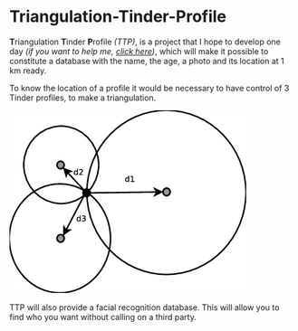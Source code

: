 # Triangulation-Tinder-Profile

**T**riangulation **T**inder **P**rofile *(TTP)*, is a project that I hope to develop one day *(if you want to help me, [click here](https://github.com/Game-K-Hack/Triangulation-Tinder-Profile/issues/1))*, which will make it possible to constitute a database with the name, the age, a photo and its location at 1 km ready.

To know the location of a profile it would be necessary to have control of 3 Tinder profiles, to make a triangulation.

![triangulation image](https://raw.githubusercontent.com/Game-K-Hack/Triangulation-Tinder-Profile/master/Triangulation-based-Localization.png)

TTP will also provide a facial recognition database. This will allow you to find who you want without calling on a third party.
